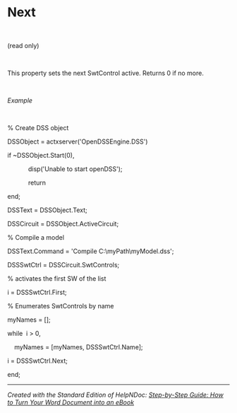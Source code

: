 # Next

&nbsp;

(read only)

&nbsp;

This property sets the next SwtControl active. Returns 0 if no more.

&nbsp;

*Example*

&nbsp;

% Create DSS object

DSSObject = actxserver('OpenDSSEngine.DSS')

if ~DSSObject.Start(0),

&nbsp; &nbsp; &nbsp; &nbsp; &nbsp; &nbsp; disp('Unable to start openDSS');

&nbsp; &nbsp; &nbsp; &nbsp; &nbsp; &nbsp; return

end;

DSSText = DSSObject.Text;

DSSCircuit = DSSObject.ActiveCircuit;

% Compile a model &nbsp; &nbsp;

DSSText.Command = 'Compile C:\\myPath\\myModel.dss';

DSSSwtCtrl = DSSCircuit.SwtControls;

% activates the first SW of the list

i = DSSSwtCtrl.First;

% Enumerates SwtControls by name

myNames = \[\];

while&nbsp; i \> 0,

&nbsp; &nbsp; myNames = \[myNames, DSSSwtCtrl.Name\];

i = DSSSwtCtrl.Next;

end;

***
_Created with the Standard Edition of HelpNDoc: [Step-by-Step Guide: How to Turn Your Word Document into an eBook](<https://www.helpndoc.com/step-by-step-guides/how-to-convert-a-word-docx-file-to-an-epub-or-kindle-ebook/>)_

